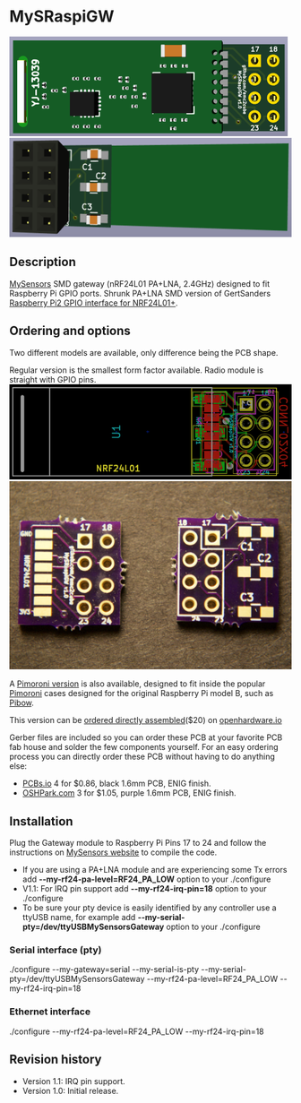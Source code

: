 MySRaspiGW
==========

![KiCad 3D top view](https://raw.githubusercontent.com/emc2cube/MySRaspiGW/master/Regular_PA_LNA/img/MySRaspiGW-3Dtop.png)
![KiCad 3D bot view](https://raw.githubusercontent.com/emc2cube/MySRaspiGW/master/Regular_PA_LNA/img/MySRaspiGW-3Dbot.png)


Description
-----------

[MySensors](http://www.mysensors.org) SMD gateway (nRF24L01 PA+LNA, 2.4GHz) designed to fit Raspberry Pi GPIO ports.
Shrunk PA+LNA SMD version of GertSanders [Raspberry Pi2 GPIO interface for NRF24L01+](https://www.openhardware.io/view/17/Raspberry-Pi2-GPIO-interface-for-NRF24L01).


Ordering and options
--------

Two different models are available, only difference being the PCB shape.

Regular version is the smallest form factor available. Radio module is straight with GPIO pins.
![MySRaspiGW regular Kicad PCB](https://raw.githubusercontent.com/emc2cube/MySRaspiGW/master/Regular_PA_LNA/img/MySRaspiGW-PCB.png)
![MySRaspiGW regular PCB](https://raw.githubusercontent.com/emc2cube/MySRaspiGW/master/Regular_PA_LNA/img/MySRaspiGW_PCB.jpg)

A [Pimoroni version](https://www.github.com/emc2cube/MySRaspiGW/tree/master/Pimoroni_PA_LNA/) is also available, designed to fit inside the popular [Pimoroni](http://pimoroni.com) cases designed for the original Raspberry Pi model B, such as [Pibow](https://www.raspberrypi.org/blog/pibow/).

This version can be [ordered directly assembled](https://www.openhardware.io/order/116/ASMBL1X)($20) on [openhardware.io](https://www.openhardware.io/view/116/MySRaspiGW-PALNA)

Gerber files are included so you can order these PCB at your favorite PCB fab house and solder the few components yourself.
For an easy ordering process you can directly order these PCB without having to do anything else:
- [PCBs.io](https://pcbs.io/share/4Q7e1) 4 for $0.86, black 1.6mm PCB, ENIG finish.
- [OSHPark.com](https://oshpark.com/shared_projects/PaP5y1X2) 3 for $1.05, purple 1.6mm PCB, ENIG finish.


Installation
-------

Plug the Gateway module to Raspberry Pi Pins 17 to 24 and follow the instructions on [MySensors website](https://www.mysensors.org/build/raspberry) to compile the code.
- If you are using a PA+LNA module and are experiencing some Tx errors add **--my-rf24-pa-level=RF24_PA_LOW** option to your ./configure
- V1.1: For IRQ pin support add **--my-rf24-irq-pin=18** option to your ./configure
- To be sure your pty device is easily identified by any controller use a ttyUSB name, for example add **--my-serial-pty=/dev/ttyUSBMySensorsGateway** option to your ./configure

### Serial interface (pty)
./configure --my-gateway=serial --my-serial-is-pty --my-serial-pty=/dev/ttyUSBMySensorsGateway --my-rf24-pa-level=RF24_PA_LOW --my-rf24-irq-pin=18

### Ethernet interface
./configure --my-rf24-pa-level=RF24_PA_LOW --my-rf24-irq-pin=18


Revision history
----------------

- Version 1.1: IRQ pin support.
- Version 1.0: Initial release.